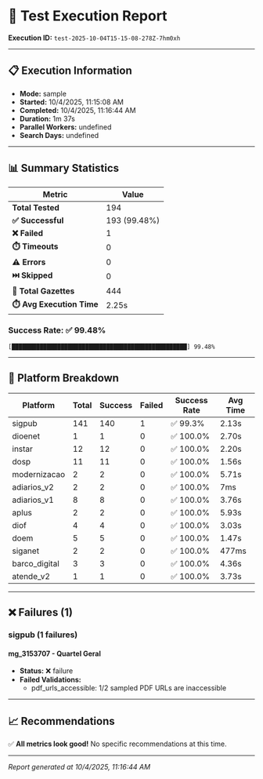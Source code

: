# 🧪 Test Execution Report

**Execution ID:** `test-2025-10-04T15-15-08-278Z-7hm0xh`

---

## 📋 Execution Information

- **Mode:** sample
- **Started:** 10/4/2025, 11:15:08 AM
- **Completed:** 10/4/2025, 11:16:44 AM
- **Duration:** 1m 37s
- **Parallel Workers:** undefined
- **Search Days:** undefined

---

## 📊 Summary Statistics


| Metric | Value |
|--------|-------|
| **Total Tested** | 194 |
| **✅ Successful** | 193 (99.48%) |
| **❌ Failed** | 1 |
| **⏱️ Timeouts** | 0 |
| **⚠️ Errors** | 0 |
| **⏭️ Skipped** | 0 |
| **📄 Total Gazettes** | 444 |
| **⏱️ Avg Execution Time** | 2.25s |

### Success Rate: ✅ 99.48%

```
[██████████████████████████████████████████████████] 99.48%
```


---

## 🏢 Platform Breakdown


| Platform | Total | Success | Failed | Success Rate | Avg Time |
|----------|-------|---------|--------|--------------|----------|
| sigpub | 141 | 140 | 1 | ✅ 99.3% | 2.13s |
| dioenet | 1 | 1 | 0 | ✅ 100.0% | 2.70s |
| instar | 12 | 12 | 0 | ✅ 100.0% | 2.20s |
| dosp | 11 | 11 | 0 | ✅ 100.0% | 1.56s |
| modernizacao | 2 | 2 | 0 | ✅ 100.0% | 5.71s |
| adiarios_v2 | 2 | 2 | 0 | ✅ 100.0% | 7ms |
| adiarios_v1 | 8 | 8 | 0 | ✅ 100.0% | 3.76s |
| aplus | 2 | 2 | 0 | ✅ 100.0% | 5.93s |
| diof | 4 | 4 | 0 | ✅ 100.0% | 3.03s |
| doem | 5 | 5 | 0 | ✅ 100.0% | 1.47s |
| siganet | 2 | 2 | 0 | ✅ 100.0% | 477ms |
| barco_digital | 3 | 3 | 0 | ✅ 100.0% | 4.36s |
| atende_v2 | 1 | 1 | 0 | ✅ 100.0% | 3.73s |


---

## ❌ Failures (1)

### sigpub (1 failures)

#### mg_3153707 - Quartel Geral

- **Status:** ❌ failure
- **Failed Validations:**
  - pdf_urls_accessible: 1/2 sampled PDF URLs are inaccessible



---

## 📈 Recommendations

✅ **All metrics look good!** No specific recommendations at this time.

---

*Report generated at 10/4/2025, 11:16:44 AM*
